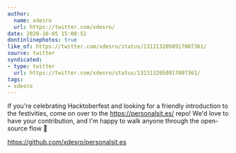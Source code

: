 ```yaml
---
author:
  name: xdesro
  url: https://twitter.com/xdesro/
date: 2020-10-05 15:00:52
dontinlinephotos: true
like_of: https://twitter.com/xdesro/status/1313132050917007361/
source: twitter
syndicated:
- type: twitter
  url: https://twitter.com/xdesro/status/1313132050917007361/
tags:
- xdesro
---
```


If you're celebrating Hacktoberfest and looking for a friendly introduction to the festivities, come on over to the https://personalsit.es/ repo! We'd love to have your contribution, and I'm happy to walk anyone through the open-source flow 💛



https://github.com/xdesro/personalsit.es